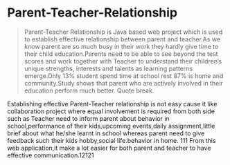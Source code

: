 # Parent-Teacher-Relationship
>Parent-Teacher Relationship is Java based web project which is used to establish effective relationship between parent and teacher.As we know  parent are so much busy in their work they hardly give time to their child education.Parents need to be able to see beyond the test scores and work together with Teacher to understand their children’s unique strengths, interests and talents as learning patterns emerge.Only 13% student spend time at school rest 87% is home and community.Study shows that parent who are actively involved in their education perform much better.
Quote break.

Establishing effective Parent-Teacher relationship is not easy cause it like collaboration project where equal involvement is required from both side such as Teacher need to inform parent about behavior in school,performance of their kids,upcoming events,daily assignment,little brief about what he/she learnt in school whereas parent need to give feedback such their kids hobby,social life.behavior  in home.
111
From this web application,it make a lot easier for both parent and teacher to have effective communication.12121

